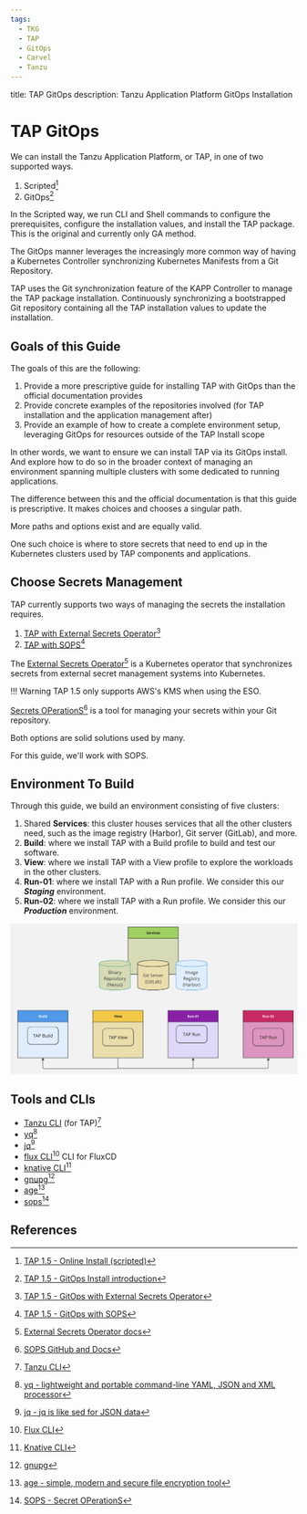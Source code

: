 ```yaml
---
tags:
  - TKG
  - TAP
  - GitOps
  - Carvel
  - Tanzu
---
```


title: TAP GitOps
description: Tanzu Application Platform GitOps Installation

# TAP GitOps

We can install the Tanzu Application Platform, or TAP, in one of two supported ways.

1. Scripted[^2]
1. GitOps[^1]

In the Scripted way, we run CLI and Shell commands to configure the prerequisites, configure the installation values, and install the TAP package. This is the original and currently only GA method.

The GitOps manner leverages the increasingly more common way of having a Kubernetes Controller synchronizing Kubernetes Manifests from a Git Repository.

TAP uses the Git synchronization feature of the KAPP Controller to manage the TAP package installation.
Continuously synchronizing a bootstrapped Git repository containing all the TAP installation values to update the installation.

## Goals of this Guide

The goals of this are the following:

1. Provide a more prescriptive guide for installing TAP with GitOps than the official documentation provides
1. Provide concrete examples of the repositories involved (for TAP installation and the application management after)
1. Provide an example of how to create a complete environment setup, leveraging GitOps for resources outside of the TAP Install scope

In other words, we want to ensure we can install TAP via its GitOps install.
And explore how to do so in the broader context of managing an environment spanning multiple clusters with some dedicated to running applications.

The difference between this and the official documentation is that this guide is prescriptive.
It makes choices and chooses a singular path.

More paths and options exist and are equally valid.

One such choice is where to store secrets that need to end up in the Kubernetes clusters used by TAP components and applications.

## Choose Secrets Management

TAP currently supports two ways of managing the secrets the installation requires.

1. [TAP with External Secrets Operator](https://docs.vmware.com/en/VMware-Tanzu-Application-Platform/1.5/tap/install-gitops-eso.html)[^3]
2. [TAP with SOPS](https://docs.vmware.com/en/VMware-Tanzu-Application-Platform/1.5/tap/install-gitops-sops.html)[^4]

The [External Secrets Operator](https://external-secrets.io)[^5] is a Kubernetes operator that synchronizes secrets from external secret management systems into Kubernetes.

!!! Warning
    TAP 1.5 only supports AWS's KMS when using the ESO.

[Secrets OPerationS](https://github.com/getsops/sops)[^6] is a tool for managing your secrets within your Git repository.

Both options are solid solutions used by many.

For this guide, we'll work with SOPS.

## Environment To Build

Through this guide, we build an environment consisting of five clusters:

1. Shared **Services**: this cluster houses services that all the other clusters need, such as the image registry (Harbor), Git server (GitLab), and more.
1. **Build**: where we install TAP with a Build profile to build and test our software.
1. **View**: where we install TAP with a View profile to explore the workloads in the other clusters.
1. **Run-01**: where we install TAP with a Run profile. We consider this our ***Staging*** environment.
1. **Run-02**: where we install TAP with a Run profile. We consider this our ***Production*** environment.

![Clusters Overview](../../images/tap-gitops/clusters-view.png)

## Tools and CLIs

* [Tanzu CLI](https://docs.vmware.com/en/VMware-Tanzu-Application-Platform/1.5/tap/install-tanzu-cli.html) (for TAP)[^7]
* [yq](https://github.com/mikefarah/yq)[^8]
* [jq](https://jqlang.github.io/jq/)[^9]
* [flux CLI](https://fluxcd.io/flux/cmd/)[^10] CLI for FluxCD
* [knative CLI](https://knative.dev/docs/client/install-kn/)[^11]
* [gnupg](https://www.gnupg.org/)[^12]
* [age](https://github.com/FiloSottile/age)[^13]
* [sops](https://github.com/getsops/sops)[^14]

## References

[^1]: [TAP 1.5 - GitOps Install introduction](https://docs.vmware.com/en/VMware-Tanzu-Application-Platform/1.5/tap/install-gitops-intro.html)
[^2]: [TAP 1.5 - Online Install (scripted)](https://docs.vmware.com/en/VMware-Tanzu-Application-Platform/1.5/tap/install-online-intro.html)
[^3]: [TAP 1.5 - GitOps with External Secrets Operator](https://docs.vmware.com/en/VMware-Tanzu-Application-Platform/1.5/tap/install-gitops-eso.html)
[^4]: [TAP 1.5 - GitOps with SOPS](https://docs.vmware.com/en/VMware-Tanzu-Application-Platform/1.5/tap/install-gitops-sops.html)
[^5]: [External Secrets Operator docs](https://external-secrets.io)
[^6]: [SOPS GitHub and Docs](https://github.com/getsops/sops)
[^7]: [Tanzu CLI](https://docs.vmware.com/en/VMware-Tanzu-Application-Platform/1.5/tap/install-tanzu-cli.html)
[^8]: [yq - lightweight and portable command-line YAML, JSON and XML processor](https://github.com/mikefarah/yq)
[^9]: [jq - jq is like sed for JSON data](https://jqlang.github.io/jq/)
[^10]: [Flux CLI](https://fluxcd.io/flux/cmd/)
[^11]: [Knative CLI](https://knative.dev/docs/client/install-kn/)
[^12]: [gnupg](https://www.gnupg.org/)
[^13]: [age - simple, modern and secure file encryption tool](https://github.com/FiloSottile/age)
[^14]: [SOPS - Secret OPerationS](https://github.com/getsops/sops)
